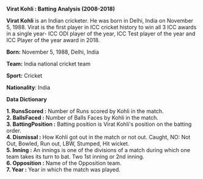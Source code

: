 **Virat Kohli : Batting Analysis (2008-2018)**

**Virat Kohli** is an Indian cricketer. He was born in Delhi, India on November 5, 1988. Virat is the first player in ICC cricket history to win all 3 ICC awards in a single year- ICC ODI player of the year, ICC Test player of the year and ICC Player of the year award in 2018.

**Born:** November 5, 1988, Delhi, India

**Team:** India national cricket team

**Sport:** Cricket

**Nationality**: India

**Data Dictionary**

**1. RunsScored :** Number of Runs scored by Kohli in the match.<br>
**2. BallsFaced :** Number of Balls Faces by Kohli in the match.<br>
**3. BattingPosition :** Batting position is Virat Kohli's position on the batting order.<br>
**4. Dismissal :** How Kohli got out in the match or not out. Caught, NO: Not Out, Bowled, Run out, LBW, Stumped, Hit wicket.<br>
**5. Inning :** An innings is one of the divisions of a match during which one team takes its turn to bat. Two 1st inning or 2nd inning.<br>
**6. Opposition :** Name of the Opposition team.<br>
**7. Year :** Year in which the match was played.<br>
